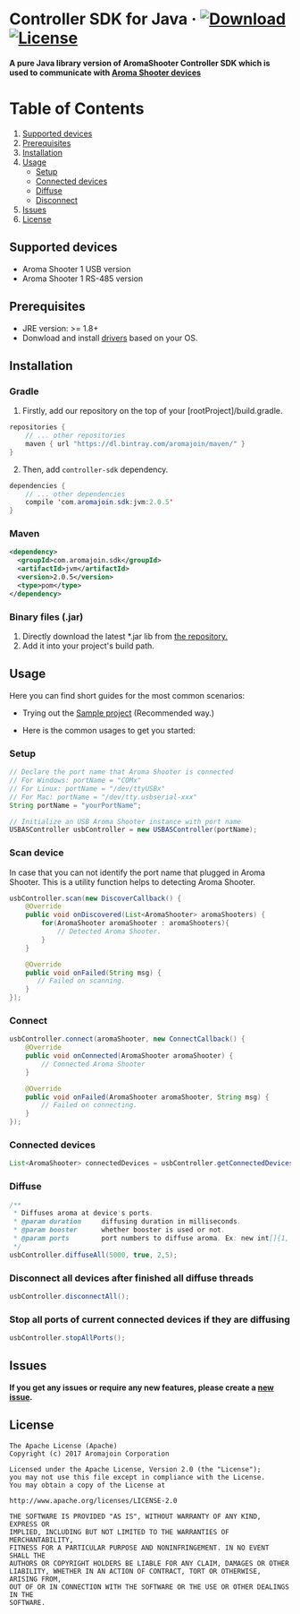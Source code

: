 # Controller SDK for Java &middot; [ ![Download](https://api.bintray.com/packages/aromajoin/maven/com.aromajoin.sdk%3Ajvm/images/download.svg) ](https://bintray.com/aromajoin/maven/com.aromajoin.sdk%3Ajvm/_latestVersion) [![License](https://img.shields.io/badge/license-Apache%202-4EB1BA.svg?style=flat-square)](https://www.apache.org/licenses/LICENSE-2.0.html)

**A pure Java library version of AromaShooter Controller SDK which is used to communicate with [Aroma Shooter devices](https://aromajoin.com/hardware/shooters/aroma-shooter-1)**  

# Table of Contents
1. [Supported devices](#supported-devices)  
2. [Prerequisites](#prerequisites)
3. [Installation](#installation)
4. [Usage](#usage)
    * [Setup](#setup)
    * [Connected devices](#connected-devices)
    * [Diffuse](#diffuse)
    * [Disconnect](#disconnect)
5. [Issues](#issues)
7. [License](#license)


## Supported devices
* Aroma Shooter 1 USB version
* Aroma Shooter 1 RS-485 version


## Prerequisites
* JRE version: >= 1.8+
* Donwload and install [drivers](http://www.ftdichip.com/FTDrivers.htm) based on your OS.

## Installation
### Gradle

1. Firstly, add our repository on the top of your [rootProject]/build.gradle.
```Java
repositories {
    // ... other repositories
    maven { url "https://dl.bintray.com/aromajoin/maven/" }
}
```
2. Then, add `controller-sdk` dependency.
```Java
dependencies {
    // ... other dependencies
    compile 'com.aromajoin.sdk:jvm:2.0.5'
}
```
### Maven
```xml
<dependency>
  <groupId>com.aromajoin.sdk</groupId>
  <artifactId>jvm</artifactId>
  <version>2.0.5</version>
  <type>pom</type>
</dependency>
```
### Binary files (.jar)
1. Directly download the latest *.jar lib from [the repository.](https://bintray.com/aromajoin/maven/download_file?file_path=com%2Faromajoin%2Fsdk%2Fjvm%2F2.0.5%2Fjvm-2.0.5.jar) 
2. Add it into your project's build path.

## Usage
Here you can find short guides for the most common scenarios:

* Trying out the [Sample project](https://github.com/aromajoin/controller-sdk-java/tree/master/Sample) (Recommended way.)

* Here is the common usages to get you started:

### Setup
```java
// Declare the port name that Aroma Shooter is connected
// For Windows: portName = "COMx"
// For Linux: portName = "/dev/ttyUSBx"
// For Mac: portName = "/dev/tty.usbserial-xxx"
String portName = "yourPortName";

// Initialize an USB Aroma Shooter instance with port name
USBASController usbController = new USBASController(portName);
```
### Scan device
In case that you can not identify the port name that plugged in Aroma Shooter.
This is a utility function helps to detecting Aroma Shooter.

```java
usbController.scan(new DiscoverCallback() {
    @Override
    public void onDiscovered(List<AromaShooter> aromaShooters) {
        for(AromaShooter aromaShooter : aromaShooters){
            // Detected Aroma Shooter.
        }
    }

    @Override
    public void onFailed(String msg) {
       // Failed on scanning.
    }
});
```

### Connect
```java
usbController.connect(aromaShooter, new ConnectCallback() {
    @Override
    public void onConnected(AromaShooter aromaShooter) {
        // Connected Aroma Shooter
    }

    @Override
    public void onFailed(AromaShooter aromaShooter, String msg) {
        // Failed on connecting.
    }
});
```

### Connected devices
```java
List<AromaShooter> connectedDevices = usbController.getConnectedDevices();
```

### Diffuse 
```java
/**
 * Diffuses aroma at device's ports.
 * @param duration     diffusing duration in milliseconds.
 * @param booster      whether booster is used or not.
 * @param ports        port numbers to diffuse aroma. Ex: new int[]{1, 2, 3} => diffuse aroma at cartridge 1, 2, and 3. Port number is 1 ~ 7.
 */
usbController.diffuseAll(5000, true, 2,5);
```
### Disconnect all devices after finished all diffuse threads
```java
usbController.disconnectAll();
```
### Stop all ports of current connected devices if they are diffusing 
```java
usbController.stopAllPorts();
```

## Issues
**If you get any issues or require any new features, please create a [new issue](https://github.com/aromajoin/controller-sdk-java/issues).**


## License
    The Apache License (Apache)
    Copyright (c) 2017 Aromajoin Corporation

    Licensed under the Apache License, Version 2.0 (the "License");
    you may not use this file except in compliance with the License.
    You may obtain a copy of the License at

    http://www.apache.org/licenses/LICENSE-2.0

    THE SOFTWARE IS PROVIDED "AS IS", WITHOUT WARRANTY OF ANY KIND, EXPRESS OR
    IMPLIED, INCLUDING BUT NOT LIMITED TO THE WARRANTIES OF MERCHANTABILITY,
    FITNESS FOR A PARTICULAR PURPOSE AND NONINFRINGEMENT. IN NO EVENT SHALL THE
    AUTHORS OR COPYRIGHT HOLDERS BE LIABLE FOR ANY CLAIM, DAMAGES OR OTHER
    LIABILITY, WHETHER IN AN ACTION OF CONTRACT, TORT OR OTHERWISE, ARISING FROM,
    OUT OF OR IN CONNECTION WITH THE SOFTWARE OR THE USE OR OTHER DEALINGS IN THE
    SOFTWARE.
